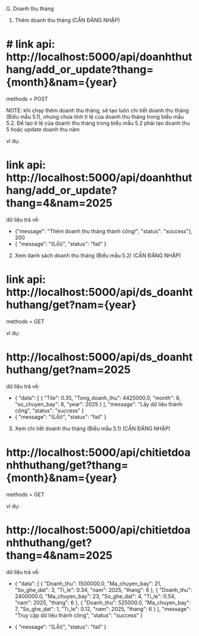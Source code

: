 G. Doanh thu tháng


1. Thêm doanh thu tháng   (CẦN ĐĂNG NHẬP)
# # link api: http://localhost:5000/api/doanhthuthang/add_or_update?thang={month}&nam={year}

methods = POST

NOTE: khi chạy thêm doanh thu tháng, sẽ tạo luôn chi tiết doanh thu tháng (Biểu mẫu 5.1), nhưng chưa tính tỉ lệ của doanh thu tháng trong biểu mẫu 5.2. Để tạo tỉ lệ của doanh thu tháng trong biểu mẫu 5.2 phải tạo doanh thu 5 hoặc update doanh thu năm

ví dụ:
# link api: http://localhost:5000/api/doanhthuthang/add_or_update?thang=4&nam=2025

dữ liệu trả về:
- {"message": "Thêm doanh thu tháng thành công!", "status": "success"}, 200
- {
    "message": "{Lỗi}",
    "status": "fail"
}



2. Xem danh sách doanh thu tháng (Biểu mẫu 5.2)  (CẦN ĐĂNG NHẬP)
# link api: http://localhost:5000/api/ds_doanhthuthang/get?nam={year}
methods = GET

ví dụ: 
# http://localhost:5000/api/ds_doanhthuthang/get?nam=2025

dữ liệu trả về:
- {
    "data": [
        {
            "Tile": 0.35,
            "Tong_doanh_thu": 4425000.0,
            "month": 6,
            "so_chuyen_bay": 8,
            "year": 2025
        }
    ],
    "message": "Lấy dữ liệu thành công",
    "status": "success"
}
- {
    "message": "{Lỗi}",
    "status": "fail"
}



3. Xem chi tiết doanh thu tháng (Biểu mẫu 5.1)  (CẦN ĐĂNG NHẬP)

# http://localhost:5000/api/chitietdoanhthuthang/get?thang={month}&nam={year}

methods = GET

ví dụ:
# http://localhost:5000/api/chitietdoanhthuthang/get?thang=4&nam=2025
dữ liệu trả về:

- {
    "data": [
        {
            "Doanh_thu": 1500000.0,
            "Ma_chuyen_bay": 21,
            "So_ghe_dat": 3,
            "Ti_le": 0.34,
            "nam": 2025,
            "thang": 6
        },
        {
            "Doanh_thu": 2400000.0,
            "Ma_chuyen_bay": 23,
            "So_ghe_dat": 4,
            "Ti_le": 0.54,
            "nam": 2025,
            "thang": 6
        },
        {
            "Doanh_thu": 525000.0,
            "Ma_chuyen_bay": 7,
            "So_ghe_dat": 1,
            "Ti_le": 0.12,
            "nam": 2025,
            "thang": 6
        }
    ],
    "message": "Truy cập dữ liệu thành công",
    "status": "success"
}


- {
    "message": "{Lỗi}",
    "status": "fail"
}
